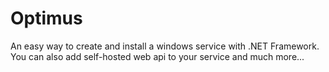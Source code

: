 # Optimus

An easy way to create and install a windows service with .NET Framework. You can also add self-hosted web api to your service and much more...